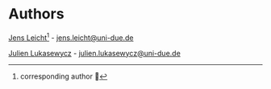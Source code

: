 # Authors

[Jens Leicht](https://github.com/jensLeicht)[^1] - jens.leicht@uni-due.de

[Julien Lukasewycz](https://github.com/Julien-Lukasewycz) - julien.lukasewycz@uni-due.de

[^1]: corresponding author :email: